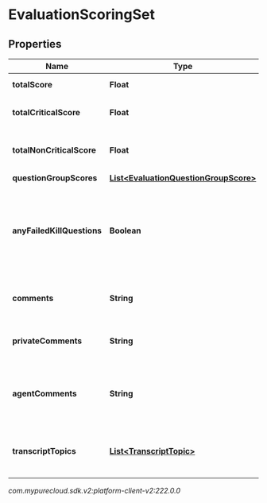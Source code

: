 # EvaluationScoringSet


## Properties

| Name | Type | Description | Notes |
| ------------ | ------------- | ------------- | ------------- |
| **totalScore** | **Float** | Score of all questions |  [optional] |
| **totalCriticalScore** | **Float** | Score of only the critical questions |  [optional] |
| **totalNonCriticalScore** | **Float** | Score of only the non-critical questions |  [optional] |
| **questionGroupScores** | [**List&lt;EvaluationQuestionGroupScore&gt;**](EvaluationQuestionGroupScore) |  |  [optional] |
| **anyFailedKillQuestions** | **Boolean** | Indicates that at least one fatal question was answered without having the highest score available for the question |  [optional] |
| **comments** | **String** | Overall comments from the evaluator |  [optional] |
| **privateComments** | **String** | Overall private comments from the evaluator |  [optional] |
| **agentComments** | **String** | Comments from the agent while reviewing evaluation results |  [optional] |
| **transcriptTopics** | [**List&lt;TranscriptTopic&gt;**](TranscriptTopic) | List of topics found within the conversation's transcripts |  [optional] |




_com.mypurecloud.sdk.v2:platform-client-v2:222.0.0_
